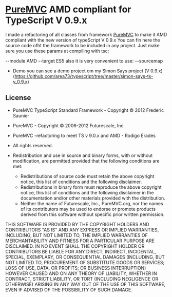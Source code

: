 # <a href="http://puremvc.github.io/" target="_blank">PureMVC</a> AMD compliant for TypeScript V 0.9.x

I made a refactoring of all classes from framework <a href="http://puremvc.github.io/" target="_blank">PureMVC</a> to make it AMD compliant with the new version of typeScript V 0.9.x
You can fin here the source code ofht the framework to be included in any project.
Just make sure you use these params at compiling with tsc:

--module AMD
--target ES5
also it is very convenient to use:  --sourcemap

* Demo
you can see a demo project om my Simon Says project (V 0.9.x) (<a href="https://github.com/area73/typescript/tree/master/simon-says-ts-v_0.9.x">https://github.com/area73/typescript/tree/master/simon-says-ts-v_0.9.x</a>)

## License
* PureMVC TypeScript Standard Framework - Copyright © 2012 Frederic Saunier
* PureMVC - Copyright © 2006-2012 Futurescale, Inc.
* PureMVC -refactoring to meet TS v 9.0.x and AMD - Rodigo Erades
* All rights reserved.

* Redistribution and use in source and binary forms, with or without modification, are permitted provided that the following conditions are met:

  * Redistributions of source code must retain the above copyright notice, this list of conditions and the following disclaimer.
  * Redistributions in binary form must reproduce the above copyright notice, this list of conditions and the following disclaimer in the documentation and/or other materials provided with the distribution.
  * Neither the name of Futurescale, Inc., PureMVC.org, nor the names of its contributors may be used to endorse or promote products derived from this software without specific prior written permission.

THIS SOFTWARE IS PROVIDED BY THE COPYRIGHT HOLDERS AND CONTRIBUTORS "AS IS" AND ANY EXPRESS OR IMPLIED WARRANTIES, INCLUDING, BUT NOT LIMITED TO, THE IMPLIED WARRANTIES OF MERCHANTABILITY AND
FITNESS FOR A PARTICULAR PURPOSE ARE DISCLAIMED. IN NO EVENT SHALL THE COPYRIGHT HOLDER OR CONTRIBUTORS BE LIABLE FOR ANY DIRECT, INDIRECT, INCIDENTAL, SPECIAL, EXEMPLARY, OR CONSEQUENTIAL DAMAGES
(INCLUDING, BUT NOT LIMITED TO, PROCUREMENT OF SUBSTITUTE GOODS OR SERVICES; LOSS OF USE, DATA, OR PROFITS; OR BUSINESS INTERRUPTION) HOWEVER CAUSED AND ON ANY THEORY OF LIABILITY, WHETHER IN
CONTRACT, STRICT LIABILITY, OR TORT (INCLUDING NEGLIGENCE OR OTHERWISE) ARISING IN ANY WAY OUT OF THE USE OF THIS SOFTWARE, EVEN IF ADVISED OF THE POSSIBILITY OF SUCH DAMAGE.